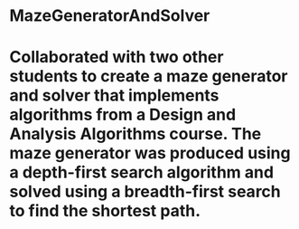 # MazeGeneratorAndSolver
# Collaborated with two other students to create a maze generator and solver that implements algorithms from a Design and Analysis Algorithms course. The maze generator was produced using a depth-first search algorithm and solved using a breadth-first search to find the shortest path.
